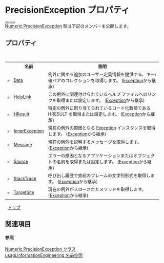 # PrecisionException プロパティ

<div style="font-size:30%"><a href="https://github.com/usagi/usagi.cs/blob/master/docs/Home.md">≪Back to Home</a></div><a href="T_usagi_InformationEngineering_Numeric_PrecisionException.md">Numeric.PrecisionException</a> 型は下記のメンバーを公開します。


## プロパティ
&nbsp;<table><tr><th></th><th>名前</th><th>説明</th></tr><tr><td>![Public プロパティ](media/pubproperty.gif "Public プロパティ")</td><td><a href="http://msdn2.microsoft.com/ja-jp/library/2wyfbc48" target="_blank">Data</a></td><td>
例外に関する追加のユーザー定義情報を提供する、キー/値ペアのコレクションを取得します。
 (<a href="http://msdn2.microsoft.com/ja-jp/library/c18k6c59" target="_blank">Exception</a>から継承)</td></tr><tr><td>![Public プロパティ](media/pubproperty.gif "Public プロパティ")</td><td><a href="http://msdn2.microsoft.com/ja-jp/library/71tawy4s" target="_blank">HelpLink</a></td><td>
この例外に関連付けられているヘルプ ファイルへのリンクを取得または設定します。
 (<a href="http://msdn2.microsoft.com/ja-jp/library/c18k6c59" target="_blank">Exception</a>から継承)</td></tr><tr><td>![Public プロパティ](media/pubproperty.gif "Public プロパティ")</td><td><a href="http://msdn2.microsoft.com/ja-jp/library/sh5cw61c" target="_blank">HResult</a></td><td>
特定の例外に割り当てられているコード化数値である HRESULT を取得または設定します。
 (<a href="http://msdn2.microsoft.com/ja-jp/library/c18k6c59" target="_blank">Exception</a>から継承)</td></tr><tr><td>![Public プロパティ](media/pubproperty.gif "Public プロパティ")</td><td><a href="http://msdn2.microsoft.com/ja-jp/library/902sca80" target="_blank">InnerException</a></td><td>
現在の例外の原因となる <a href="http://msdn2.microsoft.com/ja-jp/library/c18k6c59" target="_blank">Exception</a> インスタンスを取得します。
 (<a href="http://msdn2.microsoft.com/ja-jp/library/c18k6c59" target="_blank">Exception</a>から継承)</td></tr><tr><td>![Public プロパティ](media/pubproperty.gif "Public プロパティ")</td><td><a href="http://msdn2.microsoft.com/ja-jp/library/9btwf6wk" target="_blank">Message</a></td><td>
現在の例外を説明するメッセージを取得します。
 (<a href="http://msdn2.microsoft.com/ja-jp/library/c18k6c59" target="_blank">Exception</a>から継承)</td></tr><tr><td>![Public プロパティ](media/pubproperty.gif "Public プロパティ")</td><td><a href="http://msdn2.microsoft.com/ja-jp/library/85weac5w" target="_blank">Source</a></td><td>
エラーの原因となるアプリケーションまたはオブジェクトの名前を取得または設定します。
 (<a href="http://msdn2.microsoft.com/ja-jp/library/c18k6c59" target="_blank">Exception</a>から継承)</td></tr><tr><td>![Public プロパティ](media/pubproperty.gif "Public プロパティ")</td><td><a href="http://msdn2.microsoft.com/ja-jp/library/dxzhy005" target="_blank">StackTrace</a></td><td>
呼び出し履歴で直前のフレームの文字列形式を取得します。
 (<a href="http://msdn2.microsoft.com/ja-jp/library/c18k6c59" target="_blank">Exception</a>から継承)</td></tr><tr><td>![Public プロパティ](media/pubproperty.gif "Public プロパティ")</td><td><a href="http://msdn2.microsoft.com/ja-jp/library/2wchw354" target="_blank">TargetSite</a></td><td>
現在の例外がスローされたメソッドを取得します。
 (<a href="http://msdn2.microsoft.com/ja-jp/library/c18k6c59" target="_blank">Exception</a>から継承)</td></tr></table>&nbsp;
<a href="#precisionexception-プロパティ">トップ</a>

## 関連項目


#### 参照
<a href="T_usagi_InformationEngineering_Numeric_PrecisionException.md">Numeric.PrecisionException クラス</a><br /><a href="N_usagi_InformationEngineering.md">usagi.InformationEngineering 名前空間</a><br />